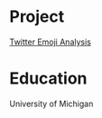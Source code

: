 # Project

[Twitter Emoji Analysis](http://bcko.github.io/twitter-emoji/)

# Education

University of Michigan
